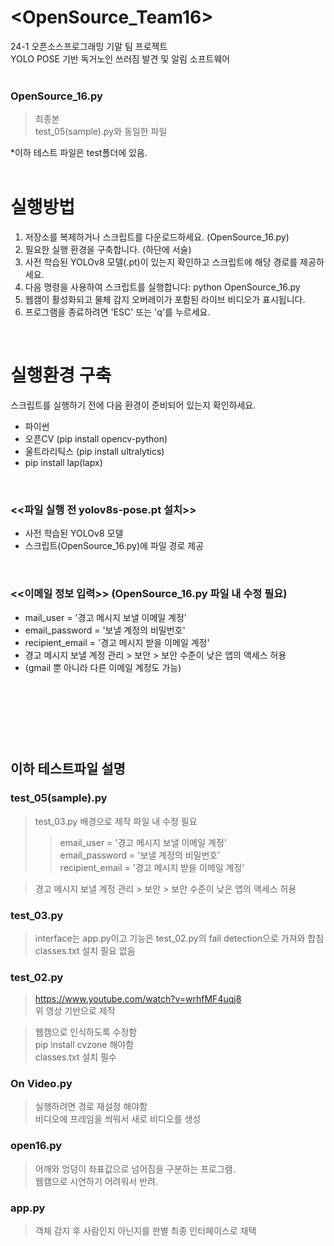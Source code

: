 # <OpenSource_Team16><br/>
24-1 오픈소스프로그래밍 기말 팀 프로젝트 <br/>
YOLO POSE 기반 독거노인 쓰러짐 발견 및 알림 소프트웨어
<br/><br/>

### OpenSource_16.py
> 최종본<br/>
> test_05(sample).py와 동일한 파일

*이하 테스트 파일은 test폴더에 있음.</br>
<br/>

# 실행방법

1. 저장소를 복제하거나 스크립트를 다운로드하세요. (OpenSource_16.py)
2. 필요한 실행 환경을 구축합니다. (하단에 서술)
3. 사전 학습된 YOLOv8 모델(.pt)이 있는지 확인하고 스크립트에 해당 경로를 제공하세요.
4. 다음 명령을 사용하여 스크립트를 실행합니다: python OpenSource_16.py
5. 웹캠이 활성화되고 물체 감지 오버레이가 포함된 라이브 비디오가 표시됩니다.
6. 프로그램을 종료하려면 'ESC' 또는 'q'를 누르세요.
<br/>


# 실행환경 구축
스크립트를 실행하기 전에 다음 환경이 준비되어 있는지 확인하세요.

- 파이썬
- 오픈CV (pip install opencv-python)
- 울트라리틱스 (pip install ultralytics)
- pip install lap(lapx)

<br/>

### <<파일 실행 전 yolov8s-pose.pt 설치>> 
- 사전 학습된 YOLOv8 모델
- 스크립트(OpenSource_16.py)에 파일 경로 제공

<br/>

### <<이메일 정보 입력>> (OpenSource_16.py 파일 내 수정 필요)

- mail_user = '경고 메시지 보낼 이메일 계정'<br/>
- email_password = '보낼 계정의 비밀번호'<br/>
- recipient_email = '경고 메시지 받을 이메일 계정'
  <br/>
- 경고 메시지 보낼 계정 관리 > 보안 > 보안 수준이 낮은 앱의 액세스 허용<br/>
- (gmail 뿐 아니라 다른 이메일 계정도 가능)

<br/><br/>
================================================================

## 이하 테스트파일 설명

### test_05(sample).py
> test_03.py 배경으로 제작
> 파일 내 수정 필요
> > email_user = '경고 메시지 보낼 이메일 계정'<br/>
> > email_password = '보낼 계정의 비밀번호'<br/>
> > recipient_email = '경고 메시지 받을 이메일 계정'<br/>

> 경고 메시지 보낼 계정 관리 > 보안 > 보안 수준이 낮은 앱의 액세스 허용

### test_03.py
> interface는 app.py이고 기능은 test_02.py의 fall detection으로 가져와 합침<br/>
> classes.txt 설치 필요 없음<br/>

### test_02.py
> https://www.youtube.com/watch?v=wrhfMF4uqj8<br/>
> 위 영상 기반으로 제작

> 웹캠으로 인식하도록 수정함<br/>
> pip install cvzone 해야함<br/>
> classes.txt 설치 필수<br/>

### On Video.py
> 실행하려면 경로 재설정 해야함<br/>
> 비디오에 프레임을 씌워서 새로 비디오를 생성<br/>

### open16.py
> 어깨와 엉덩이 좌표값으로 넘어짐을 구분하는 프로그램.</br>
> 웹캠으로 시연하기 어려워서 반려.

### app.py
> 객체 감지 후 사람인지 아닌지를 판별
> 최종 인터페이스로 채택



